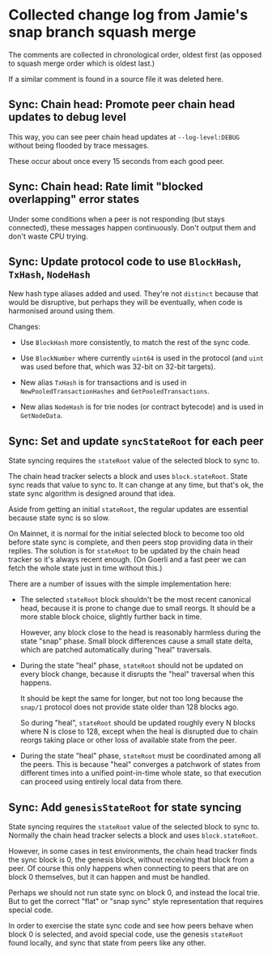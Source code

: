 # Collected change log from Jamie's snap branch squash merge

The comments are collected in chronological order, oldest first (as opposed to
squash merge order which is oldest last.)

If a similar comment is found in a source file it was deleted here.


## Sync: Chain head: Promote peer chain head updates to debug level

This way, you can see peer chain head updates at `--log-level:DEBUG` without
being flooded by trace messages.

These occur about once every 15 seconds from each good peer.


## Sync: Chain head: Rate limit "blocked overlapping" error states

Under some conditions when a peer is not responding (but stays connected),
these messages happen continuously.  Don't output them and don't waste CPU
trying.


## Sync: Update protocol code to use `BlockHash`, `TxHash`, `NodeHash`

New hash type aliases added and used.  They're not `distinct` because that
would be disruptive, but perhaps they will be eventually, when code is
harmonised around using them.

Changes:

- Use `BlockHash` more consistently, to match the rest of the sync code.

- Use `BlockNumber` where currently `uint64` is used in the protocol (and
  `uint` was used before that, which was 32-bit on 32-bit targets).

- New alias `TxHash` is for transactions and is used in
  `NewPooledTransactionHashes` and `GetPooledTransactions`.

- New alias `NodeHash` is for trie nodes (or contract bytecode)
  and is used in `GetNodeData`.


## Sync: Set and update `syncStateRoot` for each peer

State syncing requires the `stateRoot` value of the selected block to sync to.

The chain head tracker selects a block and uses `block.stateRoot`.  State sync
reads that value to sync to.  It can change at any time, but that's ok, the
state sync algorithm is designed around that idea.

Aside from getting an initial `stateRoot`, the regular updates are essential
because state sync is so slow.

On Mainnet, it is normal for the initial selected block to become too old
before state sync is complete, and then peers stop providing data in their
replies.  The solution is for `stateRoot` to be updated by the chain head
tracker so it's always recent enough.  (On Goerli and a fast peer we can fetch
the whole state just in time without this.)

There are a number of issues with the simple implementation here:

- The selected `stateRoot` block shouldn't be the most recent canonical head,
  because it is prone to change due to small reorgs.  It should be a more stable
  block choice, slightly further back in time.

  However, any block close to the head is reasonably harmless during the state
  "snap" phase.  Small block differences cause a small state delta, which are
  patched automatically during "heal" traversals.

- During the state "heal" phase, `stateRoot` should not be updated on every
  block change, because it disrupts the "heal" traversal when this happens.

  It should be kept the same for longer, but not too long because the `snap/1`
  protocol does not provide state older than 128 blocks ago.

  So during "heal", `stateRoot` should be updated roughly every N blocks where
  N is close to 128, except when the heal is disrupted due to chain reorgs
  taking place or other loss of available state from the peer.

- During the state "heal" phase, `stateRoot` must be coordinated among all
  the peers.  This is because "heal" converges a patchwork of states from
  different times into a unified point-in-time whole state, so that execution
  can proceed using entirely local data from there.


## Sync: Add `genesisStateRoot` for state syncing

State syncing requires the `stateRoot` value of the selected block to sync to.
Normally the chain head tracker selects a block and uses `block.stateRoot`.

However, in some cases in test environments, the chain head tracker finds the
sync block is 0, the genesis block, without receiving that block from a peer.
Of course this only happens when connecting to peers that are on block 0
themselves, but it can happen and must be handled.

Perhaps we should not run state sync on block 0, and instead the local trie.
But to get the correct "flat" or "snap sync" style representation that requires
special code.

In order to exercise the state sync code and see how peers behave when block 0
is selected, and avoid special code, use the genesis `stateRoot` found locally,
and sync that state from peers like any other.
